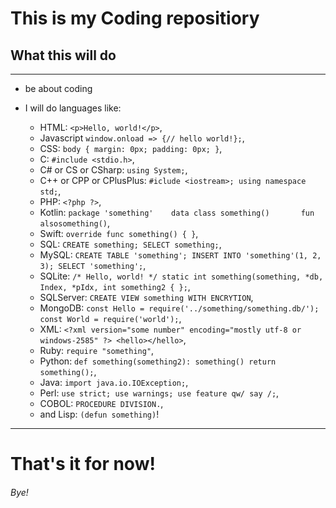 # This is my Coding repositiory

## What this will do

---

- be about coding

- I will do languages like:

  - HTML: `<p>Hello, world!</p>`,
  - Javascript `window.onload => {// hello world!};`,
  - CSS: `body { margin: 0px; padding: 0px; }`,
  - C: `#include <stdio.h>`,
  - C# or CS or CSharp: `using System;`,
  - C++ or CPP or CPlusPlus: `#iclude <iostream>; using namespace std;`,
  - PHP: `<?php ?>`,
  - Kotlin: `package 'something'    data class something()       fun alsosomething()`,
  - Swift: `override func something() { }`,
  - SQL: `CREATE something; SELECT something;`,
  - MySQL: `CREATE TABLE 'something'; INSERT INTO 'something'(1, 2, 3); SELECT 'something';`,
  - SQLite: `/* Hello, world! */ static int something(something, *db, Index, *pIdx, int something2 { };`,
  - SQLServer: `CREATE VIEW something WITH ENCRYTION`,
  - MongoDB: `const Hello = require('../something/something.db/'); const World = require('world');`,
  - XML: `<?xml version="some number" encoding="mostly utf-8 or windows-2585" ?> <hello></hello>`,
  - Ruby: `require "something"`,
  - Python: `def something(something2): something() return something();`,
  - Java: `import java.io.IOException;`,
  - Perl: `use strict; use warnings; use feature qw/ say /;`,
  - COBOL: `PROCEDURE DIVISION.`,
  - and Lisp: `(defun something)`!

- - -

# That's it for now!

###### Bye!
